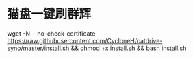 # 猫盘一键刷群辉
wget -N --no-check-certificate https://raw.githubusercontent.com/CycloneH/catdrive-syno/master/install.sh && chmod +x install.sh && bash install.sh
